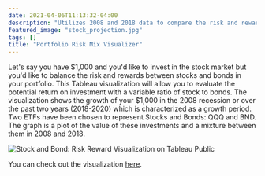 ```yaml
---
date: 2021-04-06T11:13:32-04:00
description: "Utilizes 2008 and 2018 data to compare the risk and reward of different portfolios when looking at their stock to bond ratio."
featured_image: "stock_projection.jpg"
tags: []
title: "Portfolio Risk Mix Visualizer"
---
```

Let's say you have $1,000 and you'd like to invest in the stock market but you'd like to balance the risk and rewards between stocks and bonds in your portfolio. This Tableau visualization will allow you to evaluate the potential return on investment with a variable ratio of stock to bonds. The visualization shows the growth of your $1,000 in the 2008 recession or over the past two years (2018-2020) which is characterized as a growth period. Two ETFs have been chosen to represent Stocks and Bonds: QQQ and BND. The graph is a plot of the value of these investments and a mixture between them in 2008 and 2018.

![Stock and Bond: Risk Reward Visualization on Tableau Public](stock_capture.JPG)

You can check out the visualization [here](https://public.tableau.com/app/profile/john.h.quilty/viz/StockBondValue/Dashboard1).
